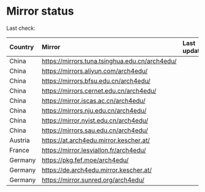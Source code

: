 <script src="./time.js"></script>
# Mirror status
Last check: <script type="text/javascript">localize(1702275856.1316938);</script>

|Country|Mirror|Last update|
|:------|:-----|:----------|
|China|https://mirrors.tuna.tsinghua.edu.cn/arch4edu/|<script type="text/javascript">localize(1702232965);</script>|
|China|https://mirrors.aliyun.com/arch4edu/|<script type="text/javascript">localize(1702232965);</script>|
|China|https://mirrors.bfsu.edu.cn/arch4edu/|<script type="text/javascript">localize(1702232965);</script>|
|China|https://mirrors.cernet.edu.cn/arch4edu/|<script type="text/javascript">localize(1702232965);</script>|
|China|https://mirror.iscas.ac.cn/arch4edu/|<script type="text/javascript">localize(1702232965);</script>|
|China|https://mirrors.nju.edu.cn/arch4edu/|<script type="text/javascript">localize(1702232965);</script>|
|China|https://mirror.nyist.edu.cn/arch4edu/|<script type="text/javascript">localize(1702232965);</script>|
|China|https://mirrors.sau.edu.cn/arch4edu/|<script type="text/javascript">localize(1702232965);</script>|
|Austria|https://at.arch4edu.mirror.kescher.at/|<script type="text/javascript">localize(1702232965);</script>|
|France|https://mirror.lesviallon.fr/arch4edu/|<script type="text/javascript">localize(1702232965);</script>|
|Germany|https://pkg.fef.moe/arch4edu/|<script type="text/javascript">localize(1702232965);</script>|
|Germany|https://de.arch4edu.mirror.kescher.at/|<script type="text/javascript">localize(1702232965);</script>|
|Germany|https://mirror.sunred.org/arch4edu/|<script type="text/javascript">localize(1702232965);</script>|

<script src="./tablefilter/tablefilter.js"></script>
<script src="./table.js"></script>
